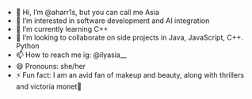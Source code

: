 - 👋 Hi, I’m @aharr1s, but you can call me Asia
- 👀 I’m interested in software development and AI integration
- 🌱 I’m currently learning C++
- 💞️ I’m looking to collaborate on side projects in Java, JavaScript, C++. Python
- 📫 How to reach me ig: @ilyasia__
- 😄 Pronouns: she/her
- ⚡ Fun fact: I am an avid fan of makeup and beauty, along with thrillers and victoria monet💌

<!---
aharr1s/aharr1s is a ✨ special ✨ repository because its `README.md` (this file) appears on your GitHub profile.
You can click the Preview link to take a look at your changes.
--->
